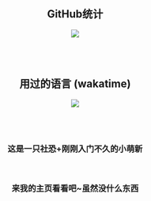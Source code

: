 <!---
xzadudu179/xzadudu179 is a ✨ special ✨ repository because its `README.md` (this file) appears on your GitHub profile.
You can click the Preview link to take a look at your changes.
--->

<h2 align="center" class="info"> GitHub统计 </h2>
<div align="center">
  <a href="#">
    <img src="https://github-readme-stats.vercel.app/api?username=xzadudu179&bg_color=0D1117&show_icons=true&border_radius=5&border_color=77abea&text_color=dedede&rank_icon=github&title_color=5585fe&ring_color=5585fe#gh-light-mode-only" />
  <p>
    
  </p>
</a>
</div>

<br><br>
<h2 align="center">用过的语言 (wakatime)</h2>
<div align="center">
  <a href="https://wakatime.com/@xzadudu179">
    <img align="center" src="https://github-readme-stats.vercel.app/api/wakatime?username=@xzadudu179&bg_color=0D1117&border_color=77abea&text_color=dedede&title_color=dedede&layout=compact#gh-dark-mode-only" />
  <p>
    
  </p>
</a>
</div>

<br><br>
<h3 align="center">这是一只社恐+刚刚入门不久的小萌新</h3>
<br>
<h3 align="center">来我的主页看看吧~虽然没什么东西</h3>
